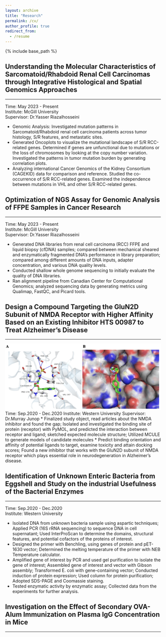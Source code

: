 ```yaml
---
layout: archive
title: "Research"
permalink: /cv/
author_profile: true
redirect_from:
  - /resume
---
```


{% include base_path %}

## Understanding the Molecular Characteristics of Sarcomatoid/Rhabdoid Renal Cell Carcinomas through Integrative Histological and Spatial Genomics Approaches
---
Time: May 2023 - Present  
Institute: McGill University  
Supervisor: Dr.Yasser Riazalhosseini  
*	Genomic Analysis: Investigated mutation patterns in Sarcomatoid/Rhabdoid renal cell carcinoma patients across tumor histology, S/R features, and metastatic sites.
*	Generated Oncoplots to visualize the mutational landscape of S/R RCC-related genes. Determined if genes are unfunctional due to mutations or the loss of chromosomes by looking at the copy number variation. Investigated the patterns in tumor mutation burden by generating correlation plots.
*	Analyzing international Cancer Genomics of the Kidney Consortium (CAGEKID) data for comparison and reference. Studied the co-occurrence of S/R RCC-related genes. Examined the independence between mutations in VHL and other S/R RCC-related genes.  

## Optimization of NGS Assay for Genomic Analysis of FFPE Samples in Cancer Research
---
Time: May 2023 - Present  
Institute: McGill University  
Supervisor: Dr.Yasser Riazalhosseini  
*	Generated DNA libraries from renal cell carcinoma (RCC) FFPE and liquid biopsy (cfDNA) samples; compared between mechanical sheared and enzymatically fragmented DNA’s performance in library preparation; compared among different amounts of DNA inputs, adapter concentration, and various DNA quality levels.
*	Conducted shallow whole genome sequencing to initially evaluate the quality of DNA libraries.
*	Ran alignment pipeline from Canadian Center for Computational Genomics; analyzed sequencing data by generating metrics using Qualimap, FastQC, and Picard tools.

## Design a Compound Targeting the GluN2D Subunit of NMDA Receptor with Higher Affinity Based on an Existing Inhibitor HTS 00987 to Treat Alzheimer’s Disease
---
<img src='/images/molecule.png'>
Time: Sep.2020 - Dec.2020  
Institute: Western University  
Supervisor: Dr.Murray Junop  
*	Finalized study object, read articles about the NMDA inhibitor and found the gap; Isolated and investigated the binding site of protein (receptor) with PyMOL, and predicted the interaction between receptor and ligand; sketched expected molecule structure; Utilized MCULE to generate models of candidate molecules
*	Predict binding orientation and affinity of potential ligands to target, examine toxicity and attain docking scores; Found a new inhibitor that works with the GluN2D subunit of NMDA receptor which plays essential role in neurodegeneration in Alzheimer’s disease.

## Identification of Unknown Enteric Bacteria from Eggshell and Study on the industrial Usefulness of the Bacterial Enzymes
---
Time: Sep.2020 - Dec.2020  
Institute: Western University  
* Isolated DNA from unknown bacteria sample using aspartic techniques; Applied PCR (16S rRNA sequencing) to sequence DNA in cell supernatant; Used InterProScan to determine the domains, structural features, and potential cofactors of the proteins of interest.
*	Designed the primer with Benchling, using genes of protein and pET-1630 vector; Determined the melting temperature of the primer with NEB Temperature calculator.
*	Amplified gene of interest by PCR and used gel purification to isolate the gene of interest; Assembled gene of interest and vector with Gibson assembly; Transformed E. coli with gene-containing vector; Conducted induction of protein expression; Used column for protein purification; Adopted SDS-PAGE and Coomassie staining.
*	Tested enzymatic activity by enzymatic assay; Collected data from the experiments for further analysis.

## Investigation on the Effect of Secondary OVA-Alum Immunization on Plasma IgG Concentration in Mice
---


















